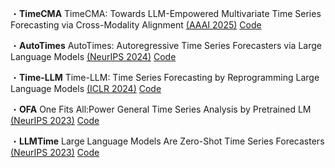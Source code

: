 

・**TimeCMA** TimeCMA: Towards LLM-Empowered Multivariate Time Series Forecasting via Cross-Modality Alignment [(AAAI 2025)](https://arxiv.org/abs/2406.01638) [Code](https://github.com/ChenxiLiu-HNU/TimeCMA.git)

・**AutoTimes** AutoTimes: Autoregressive Time Series Forecasters via Large Language Models [(NeurIPS 2024)](https://arxiv.org/abs/2402.02370) [Code](https://github.com/thuml/AutoTimes.git)

・**Time-LLM** Time-LLM: Time Series Forecasting by Reprogramming Large Language Models [(ICLR 2024)](https://arxiv.org/abs/2310.01728) [Code](https://github.com/KimMeen/Time-LLM.git)

・**OFA** One Fits All:Power General Time Series Analysis by Pretrained LM [(NeurIPS 2023)](https://arxiv.org/abs/2302.11939) [Code](https://github.com/DAMO-DI-ML/NeurIPS2023-One-Fits-All.git)

・**LLMTime** Large Language Models Are Zero-Shot Time Series Forecasters [(NeurIPS 2023)](https://arxiv.org/abs/2310.07820) [Code](https://github.com/ngruver/llmtime.git)



